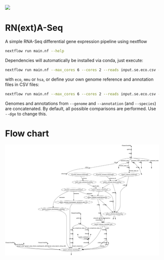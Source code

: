 
![](https://img.shields.io/badge/nextflow-19.10.0-brightgreen)
<!--![](https://img.shields.io/badge/uses-docker-blue.svg)-->

# RN(ext)A-Seq

A simple RNA-Seq differential gene expression pipeline using nextflow

```bash
nextflow run main.nf --help
```

Dependencies will automatically be installed via conda, just execute:

```bash
nextflow run main.nf --max_cores 6 --cores 2 --reads input.se.eco.csv --species eco
```

with `eco`, `mmu` or `hsa`, or define your own genome reference and annotation files in CSV files:

```bash
nextflow run main.nf --max_cores 6 --cores 2 --reads input.se.eco.csv --genome fastas.csv --annotation gtf.csv
```

Genomes and annotations from `--genome` and `--annotation` (and `--species`) are concatenated.
By default, all possible comparisons are performed. Use `--dge` to change this.

# Flow chart

![flow-chart](figures/chart.png)
